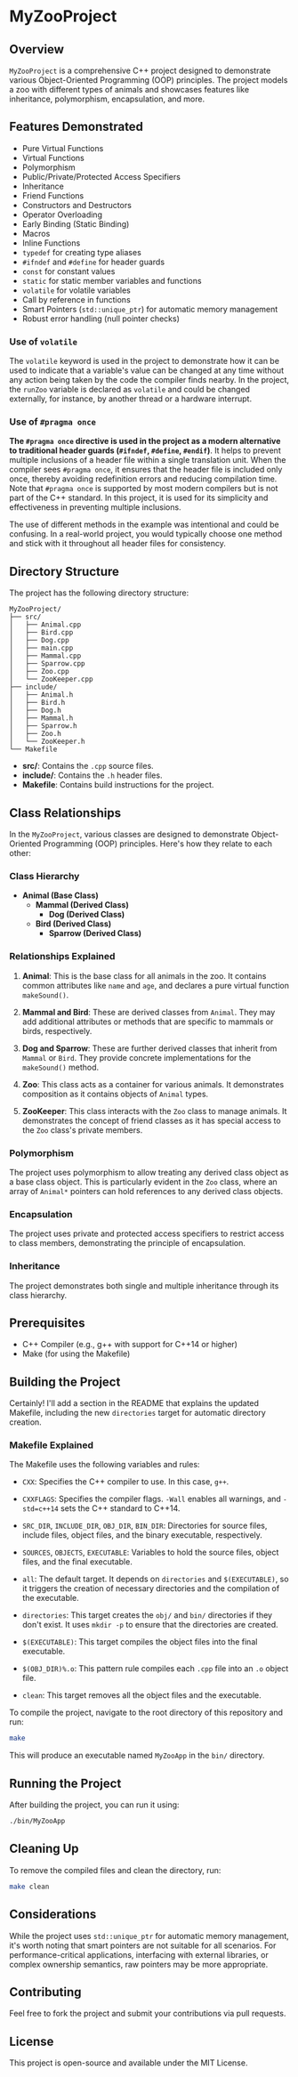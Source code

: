 # MyZooProject

## Overview

`MyZooProject` is a comprehensive C++ project designed to demonstrate various Object-Oriented Programming (OOP) principles. The project models a zoo with different types of animals and showcases features like inheritance, polymorphism, encapsulation, and more.

## Features Demonstrated

- Pure Virtual Functions
- Virtual Functions
- Polymorphism
- Public/Private/Protected Access Specifiers
- Inheritance
- Friend Functions
- Constructors and Destructors
- Operator Overloading
- Early Binding (Static Binding)
- Macros
- Inline Functions
- `typedef` for creating type aliases
- `#ifndef` and `#define` for header guards
- `const` for constant values
- `static` for static member variables and functions
- `volatile` for volatile variables
- Call by reference in functions
- Smart Pointers (`std::unique_ptr`) for automatic memory management
- Robust error handling (null pointer checks)

### Use of `volatile`

The `volatile` keyword is used in the project to demonstrate how it can be used to indicate that a variable's value can be changed at any time without any action being taken by the code the compiler finds nearby. In the project, the `runZoo` variable is declared as `volatile` and could be changed externally, for instance, by another thread or a hardware interrupt.

### Use of `#pragma once`

**The `#pragma once` directive is used in the project as a modern alternative to traditional header guards (`#ifndef`, `#define`, `#endif`)**. It helps to prevent multiple inclusions of a header file within a single translation unit. When the compiler sees `#pragma once`, it ensures that the header file is included only once, thereby avoiding redefinition errors and reducing compilation time. Note that `#pragma once` is supported by most modern compilers but is not part of the C++ standard. In this project, it is used for its simplicity and effectiveness in preventing multiple inclusions.

The use of different methods in the example was intentional and could be confusing. In a real-world project, you would typically choose one method and stick with it throughout all header files for consistency.

## Directory Structure

The project has the following directory structure:

```text
MyZooProject/
├── src/
│   ├── Animal.cpp
│   ├── Bird.cpp
│   ├── Dog.cpp
│   ├── main.cpp
│   ├── Mammal.cpp
│   ├── Sparrow.cpp
│   ├── Zoo.cpp
│   └── ZooKeeper.cpp
├── include/
│   ├── Animal.h
│   ├── Bird.h
│   ├── Dog.h
│   ├── Mammal.h
│   ├── Sparrow.h
│   ├── Zoo.h
│   └── ZooKeeper.h
└── Makefile
```

- **src/**: Contains the `.cpp` source files.
- **include/**: Contains the `.h` header files.
- **Makefile**: Contains build instructions for the project.

## Class Relationships

In the `MyZooProject`, various classes are designed to demonstrate Object-Oriented Programming (OOP) principles. Here's how they relate to each other:

### Class Hierarchy

- **Animal (Base Class)**
  - **Mammal (Derived Class)**
    - **Dog (Derived Class)**
  - **Bird (Derived Class)**
    - **Sparrow (Derived Class)**

### Relationships Explained

1. **Animal**: This is the base class for all animals in the zoo. It contains common attributes like `name` and `age`, and declares a pure virtual function `makeSound()`.

2. **Mammal and Bird**: These are derived classes from `Animal`. They may add additional attributes or methods that are specific to mammals or birds, respectively.

3. **Dog and Sparrow**: These are further derived classes that inherit from `Mammal` or `Bird`. They provide concrete implementations for the `makeSound()` method.

4. **Zoo**: This class acts as a container for various animals. It demonstrates composition as it contains objects of `Animal` types.

5. **ZooKeeper**: This class interacts with the `Zoo` class to manage animals. It demonstrates the concept of friend classes as it has special access to the `Zoo` class's private members.

### Polymorphism

The project uses polymorphism to allow treating any derived class object as a base class object. This is particularly evident in the `Zoo` class, where an array of `Animal*` pointers can hold references to any derived class objects.

### Encapsulation

The project uses private and protected access specifiers to restrict access to class members, demonstrating the principle of encapsulation.

### Inheritance

The project demonstrates both single and multiple inheritance through its class hierarchy.

## Prerequisites

- C++ Compiler (e.g., g++ with support for C++14 or higher)
- Make (for using the Makefile)

## Building the Project

Certainly! I'll add a section in the README that explains the updated Makefile, including the new `directories` target for automatic directory creation.

### Makefile Explained

The Makefile uses the following variables and rules:

- `CXX`: Specifies the C++ compiler to use. In this case, `g++`.

- `CXXFLAGS`: Specifies the compiler flags. `-Wall` enables all warnings, and `-std=c++14` sets the C++ standard to C++14.

- `SRC_DIR`, `INCLUDE_DIR`, `OBJ_DIR`, `BIN_DIR`: Directories for source files, include files, object files, and the binary executable, respectively.

- `SOURCES`, `OBJECTS`, `EXECUTABLE`: Variables to hold the source files, object files, and the final executable.

- `all`: The default target. It depends on `directories` and `$(EXECUTABLE)`, so it triggers the creation of necessary directories and the compilation of the executable.

- `directories`: This target creates the `obj/` and `bin/` directories if they don't exist. It uses `mkdir -p` to ensure that the directories are created.

- `$(EXECUTABLE)`: This target compiles the object files into the final executable.

- `$(OBJ_DIR)%.o`: This pattern rule compiles each `.cpp` file into an `.o` object file.

- `clean`: This target removes all the object files and the executable.

To compile the project, navigate to the root directory of this repository and run:

```bash
make
```

This will produce an executable named `MyZooApp` in the `bin/` directory.

## Running the Project

After building the project, you can run it using:

```bash
./bin/MyZooApp
```

## Cleaning Up

To remove the compiled files and clean the directory, run:

```bash
make clean
```

## Considerations

While the project uses `std::unique_ptr` for automatic memory management, it's worth noting that smart pointers are not suitable for all scenarios. For performance-critical applications, interfacing with external libraries, or complex ownership semantics, raw pointers may be more appropriate.

## Contributing

Feel free to fork the project and submit your contributions via pull requests.

## License

This project is open-source and available under the MIT License.
